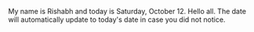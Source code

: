 My name is Rishabh and today is Saturday, October 12. Hello all. The date will automatically update to today's date in case you did not notice.
